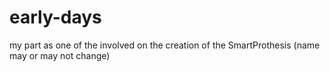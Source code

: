 # early-days
my part as one of the involved on the creation of the SmartProthesis (name may or may not change)

